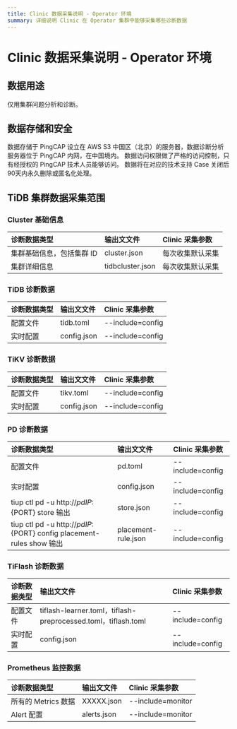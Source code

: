 ```yaml
---
title: Clinic 数据采集说明 - Operator 环境
summary: 详细说明 Clinic 在 Operator 集群中能够采集哪些诊断数据
---
```


# Clinic 数据采集说明 - Operator 环境

## 数据用途
仅用集群问题分析和诊断。

## 数据存储和安全
数据存储于 PingCAP 设立在 AWS S3 中国区（北京）的服务器，数据诊断分析服务器位于 PingCAP 内网，在中国境内。
数据访问权限做了严格的访问控制，只有经授权的 PingCAP 技术人员能够访问。
数据将在对应的技术支持 Case 关闭后90天内永久删除或匿名化处理。

## TiDB 集群数据采集范围

### Cluster 基础信息
|  诊断数据类型 | 输出文文件 | Clinic 采集参数 |
| :------ | :------ |:-------- |
| 集群基础信息，包括集群 ID | cluster.json | 每次收集默认采集 |
|  集群详细信息 | tidbcluster.json|每次收集默认采集 |

### TiDB 诊断数据
|诊断数据类型 | 输出文文件 | Clinic 采集参数 |
| :------ | :------ |:-------- |
| 配置文件 |  tidb.toml|--include=config |
| 实时配置 | config.json |--include=config |

### TiKV 诊断数据
|诊断数据类型 | 输出文文件 | Clinic 采集参数 |
| :------ | :------ |:-------- |
| 配置文件 |  tikv.toml|--include=config |
| 实时配置 | config.json |--include=config |

### PD 诊断数据
|诊断数据类型 | 输出文文件 | Clinic 采集参数 |
| :------ | :------ |:-------- |
| 配置文件 |  pd.toml|--include=config |
| 实时配置 | config.json |--include=config |
| tiup ctl pd -u http://${pd IP}:${PORT} store  输出 | store.json|--include=config|
| tiup ctl pd -u http://${pd IP}:${PORT} config placement-rules show 输出 |placement-rule.json|--include=config |

### TiFlash 诊断数据
|诊断数据类型 | 输出文文件 | Clinic 采集参数 |
| :------ | :------ |:-------- |
| 配置文件 |  tiflash-learner.toml，tiflash-preprocessed.toml，tiflash.toml|--include=config |
| 实时配置 | config.json |--include=config |

### Prometheus 监控数据
|诊断数据类型 | 输出文文件 | Clinic 采集参数 |
| :------ | :------ |:-------- |
| 所有的 Metrics 数据|XXXXX.json| --include=monitor |
|  Alert 配置 |alerts.json| --include=monitor |